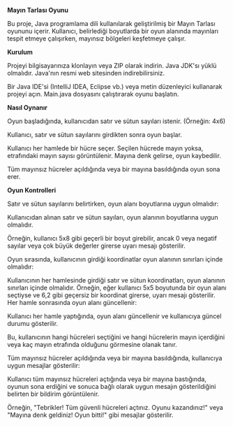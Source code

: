 **Mayın Tarlası Oyunu**

Bu proje, Java programlama dili kullanılarak geliştirilmiş bir Mayın Tarlası oyununu içerir. Kullanıcı, belirlediği boyutlarda bir oyun alanında mayınları tespit etmeye çalışırken, mayınsız bölgeleri keşfetmeye çalışır.

**Kurulum**

Projeyi bilgisayarınıza klonlayın veya ZIP olarak indirin.
Java JDK'sı yüklü olmalıdır. Java'nın resmi web sitesinden indirebilirsiniz.

Bir Java IDE'si (IntelliJ IDEA, Eclipse vb.) veya metin düzenleyici kullanarak projeyi açın.
Main.java dosyasını çalıştırarak oyunu başlatın.

**Nasıl Oynanır**

Oyun başladığında, kullanıcıdan satır ve sütun sayıları istenir. 
(Örneğin: 4x6)

Kullanıcı, satır ve sütun sayılarını girdikten sonra oyun başlar.

Kullanıcı her hamlede bir hücre seçer. Seçilen hücrede mayın yoksa, etrafındaki mayın sayısı görüntülenir. Mayına denk gelirse, oyun kaybedilir.

Tüm mayınsız hücreler açıldığında veya bir mayına basıldığında oyun sona erer.

**Oyun Kontrolleri**

Satır ve sütun sayılarını belirtirken, oyun alanı boyutlarına uygun olmalıdır:

Kullanıcıdan alınan satır ve sütun sayıları, oyun alanının boyutlarına uygun olmalıdır. 

Örneğin, kullanıcı 5x8 gibi geçerli bir boyut girebilir, ancak 0 veya negatif sayılar veya çok büyük değerler girerse uyarı mesajı gösterilir.

Oyun sırasında, kullanıcının girdiği koordinatlar oyun alanının sınırları içinde olmalıdır:

Kullanıcının her hamlesinde girdiği satır ve sütun koordinatları, oyun alanının sınırları içinde olmalıdır. Örneğin, eğer kullanıcı 5x5 boyutunda bir oyun alanı seçtiyse ve 6,2 gibi geçersiz bir koordinat girerse, uyarı mesajı gösterilir.
Her hamle sonrasında oyun alanı güncellenir:

Kullanıcı her hamle yaptığında, oyun alanı güncellenir ve kullanıcıya güncel durumu gösterilir.

Bu, kullanıcının hangi hücreleri seçtiğini ve hangi hücrelerin mayın içerdiğini veya kaç mayın etrafında olduğunu görmesine olanak tanır.

Tüm mayınsız hücreler açıldığında veya bir mayına basıldığında, kullanıcıya uygun mesajlar gösterilir:

Kullanıcı tüm mayınsız hücreleri açtığında veya bir mayına bastığında, oyunun sona erdiğini ve sonuca bağlı olarak uygun mesajın gösterildiğini belirten bir bildirim görüntülenir. 

Örneğin, "Tebrikler! Tüm güvenli hücreleri açtınız. Oyunu kazandınız!" veya "Mayına denk geldiniz! Oyun bitti!" gibi mesajlar gösterilir.